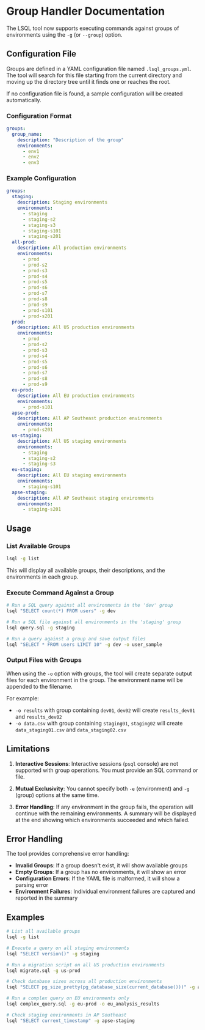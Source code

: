 # Group Handler Documentation

The LSQL tool now supports executing commands against groups of environments using the `-g` (or `--group`) option.

## Configuration File

Groups are defined in a YAML configuration file named `.lsql_groups.yml`. The tool will search for this file starting from the current directory and moving up the directory tree until it finds one or reaches the root.

If no configuration file is found, a sample configuration will be created automatically.

### Configuration Format

```yaml
groups:
  group_name:
    description: "Description of the group"
    environments:
      - env1
      - env2
      - env3
```

### Example Configuration

```yaml
groups:
  staging:
    description: Staging environments
    environments:
      - staging
      - staging-s2
      - staging-s3
      - staging-s101
      - staging-s201
  all-prod:
    description: All production environments
    environments:
      - prod
      - prod-s2
      - prod-s3
      - prod-s4
      - prod-s5
      - prod-s6
      - prod-s7
      - prod-s8
      - prod-s9
      - prod-s101
      - prod-s201
  prod:
    description: All US production environments
    environments:
      - prod
      - prod-s2
      - prod-s3
      - prod-s4
      - prod-s5
      - prod-s6
      - prod-s7
      - prod-s8
      - prod-s9
  eu-prod:
    description: All EU production environments
    environments:
      - prod-s101
  apse-prod:
    description: All AP Southeast production environments
    environments:
      - prod-s201
  us-staging:
    description: All US staging environments
    environments:
      - staging
      - staging-s2
      - staging-s3
  eu-staging:
    description: All EU staging environments
    environments:
      - staging-s101
  apse-staging:
    description: All AP Southeast staging environments
    environments:
      - staging-s201
```

## Usage

### List Available Groups

```bash
lsql -g list
```

This will display all available groups, their descriptions, and the environments in each group.

### Execute Command Against a Group

```bash
# Run a SQL query against all environments in the 'dev' group
lsql "SELECT count(*) FROM users" -g dev

# Run a SQL file against all environments in the 'staging' group
lsql query.sql -g staging

# Run a query against a group and save output files
lsql "SELECT * FROM users LIMIT 10" -g dev -o user_sample
```

### Output Files with Groups

When using the `-o` option with groups, the tool will create separate output files for each environment in the group. The environment name will be appended to the filename.

For example:
- `-o results` with group containing `dev01`, `dev02` will create `results_dev01` and `results_dev02`
- `-o data.csv` with group containing `staging01`, `staging02` will create `data_staging01.csv` and `data_staging02.csv`

## Limitations

1. **Interactive Sessions**: Interactive sessions (`psql` console) are not supported with group operations. You must provide an SQL command or file.

2. **Mutual Exclusivity**: You cannot specify both `-e` (environment) and `-g` (group) options at the same time.

3. **Error Handling**: If any environment in the group fails, the operation will continue with the remaining environments. A summary will be displayed at the end showing which environments succeeded and which failed.

## Error Handling

The tool provides comprehensive error handling:

- **Invalid Groups**: If a group doesn't exist, it will show available groups
- **Empty Groups**: If a group has no environments, it will show an error
- **Configuration Errors**: If the YAML file is malformed, it will show a parsing error
- **Environment Failures**: Individual environment failures are captured and reported in the summary

## Examples

```bash
# List all available groups
lsql -g list

# Execute a query on all staging environments
lsql "SELECT version()" -g staging

# Run a migration script on all US production environments
lsql migrate.sql -g us-prod

# Check database sizes across all production environments
lsql "SELECT pg_size_pretty(pg_database_size(current_database()))" -g all-prod -o db_sizes

# Run a complex query on EU environments only
lsql complex_query.sql -g eu-prod -o eu_analysis_results

# Check staging environments in AP Southeast
lsql "SELECT current_timestamp" -g apse-staging
```
